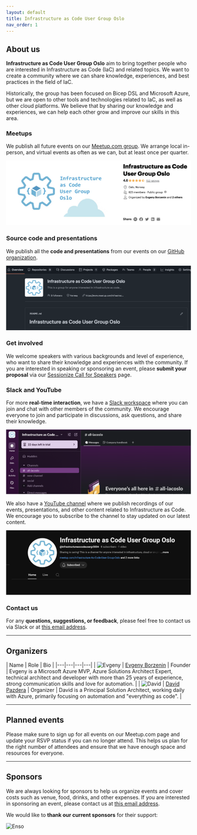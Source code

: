 ```yaml
---
layout: default
title: Infrastructure as Code User Group Oslo
nav_order: 1
---
```



## About us

**Infrastructure as Code User Group Oslo** aim to bring together people who are interested in Infrastructure as Code (IaC) and related topics. We want to create a community where we can share knowledge, experiences, and best practices in the field of IaC.

Historically, the group has been focused on Bicep DSL and Microsoft Azure, but we are open to other tools and technologies related to IaC, as well as other cloud platforms. We believe that by sharing our knowledge and experiences, we can help each other grow and improve our skills in this area.

### Meetups

We publish all future events on our [Meetup.com group](https://www.meetup.com/infrastructure-as-code-user-group-oslo/). We arrange local in-person, and virtual events as often as we can, but at least once per quarter.

![Infrastructure as Code User Group Oslo Logo](https://raw.githubusercontent.com/iac-oslo/iac-oslo.github.io/main/assets/img/meetup-scrn.png)


### Source code and presentations

We publish all the **code and presentations** from our events on our [GitHub organization](https://github.com/iac-oslo).

![GitHub Organization](https://raw.githubusercontent.com/iac-oslo/iac-oslo.github.io/main/assets/img/ghorg-scrn.png)

### Get involved

We welcome speakers with various backgrounds and level of experience, who want to share their knowledge and experiences with the community. If you are interested in speaking or sponsoring an event, please **submit your proposal** via our [ Sessionize Call for Speakers](https://sessionize.com/iac-user-group-oslo/) page.

### Slack and YouTube
For more **real-time interaction**, we have a [Slack workspace](https://iacoslo.slack.com) where you can join and chat with other members of the community. We encourage everyone to join and participate in discussions, ask questions, and share their knowledge.

![Slack](https://raw.githubusercontent.com/iac-oslo/iac-oslo.github.io/main/assets/img/slack-scrn.png)

We also have a [YouTube channel](https://www.youtube.com/@iac-oslo) where we publish recordings of our events, presentations, and other content related to Infrastructure as Code. We encourage you to subscribe to the channel to stay updated on our latest content.

![YouTube Channel](https://raw.githubusercontent.com/iac-oslo/iac-oslo.github.io/main/assets/img/yt-scrn.png)

### Contact us

For any **questions, suggestions, or feedback**, please feel free to contact us via Slack or at [this email address](mailto:iacusergrouposlo@gmail.com).

<hr />

## Organizers

| Name | Role | Bio |
|---|---|---|---|
| ![Evgeny](https://avatars.githubusercontent.com/u/155018?v=4) | [Evgeny Borzenin](https://github.com/evgenyb) | Founder | Evgeny is a Microsoft Azure MVP, Azure Solutions Architect Expert, technical architect and developer with more than 25 years of experience, strong communication skills and love for automation. |
| ![David](https://avatars.githubusercontent.com/u/12873988?v=4) | [David Pazdera](https://github.com/pazdedav) | Organizer | David is a Principal  Solution Architect, working daily with Azure, primarily focusing on automation and "everything as code". |


<hr />

## Planned events

Please make sure to sign up for all events on our Meetup.com page and update your RSVP status if you can no longer attend. This helps us plan for the right number of attendees and ensure that we have enough space and resources for everyone.

<div>
  <!-- Sessionize Embed Code Start -->
  <script type="text/javascript" src="https://sessionize.com/api/v2/k6cb59wn/view/Sessions"></script>
  <!-- Sessionize Embed Code End -->
</div>

<hr />

## Sponsors

We are always looking for sponsors to help us organize events and cover costs such as venue, food, drinks, and other expenses. If you are interested in sponsoring an event, please contact us at [this email address](mailto:iacusergrouposlo@gmail.com).

We would like to **thank our current sponsors** for their support:

<p><img src="https://cdn.prod.website-files.com/6214c874431e5f067201a098/62161e1ceaffe63570ea75fa_logo.svg" alt="Enso" /></p>


